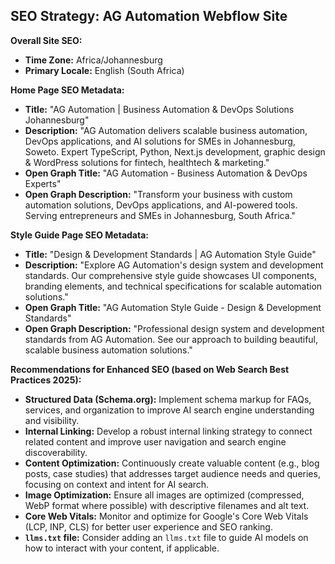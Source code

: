 ## SEO Strategy: AG Automation Webflow Site

**Overall Site SEO:**
*   **Time Zone:** Africa/Johannesburg
*   **Primary Locale:** English (South Africa)

**Home Page SEO Metadata:**
*   **Title:** "AG Automation | Business Automation & DevOps Solutions Johannesburg"
*   **Description:** "AG Automation delivers scalable business automation, DevOps applications, and AI solutions for SMEs in Johannesburg, Soweto. Expert TypeScript, Python, Next.js development, graphic design & WordPress solutions for fintech, healthtech & marketing."
*   **Open Graph Title:** "AG Automation - Business Automation & DevOps Experts"
*   **Open Graph Description:** "Transform your business with custom automation solutions, DevOps applications, and AI-powered tools. Serving entrepreneurs and SMEs in Johannesburg, South Africa."

**Style Guide Page SEO Metadata:**
*   **Title:** "Design & Development Standards | AG Automation Style Guide"
*   **Description:** "Explore AG Automation's design system and development standards. Our comprehensive style guide showcases UI components, branding elements, and technical specifications for scalable automation solutions."
*   **Open Graph Title:** "AG Automation Style Guide - Design & Development Standards"
*   **Open Graph Description:** "Professional design system and development standards from AG Automation. See our approach to building beautiful, scalable business automation solutions."

**Recommendations for Enhanced SEO (based on Web Search Best Practices 2025):**

*   **Structured Data (Schema.org):** Implement schema markup for FAQs, services, and organization to improve AI search engine understanding and visibility.
*   **Internal Linking:** Develop a robust internal linking strategy to connect related content and improve user navigation and search engine discoverability.
*   **Content Optimization:** Continuously create valuable content (e.g., blog posts, case studies) that addresses target audience needs and queries, focusing on context and intent for AI search.
*   **Image Optimization:** Ensure all images are optimized (compressed, WebP format where possible) with descriptive filenames and alt text.
*   **Core Web Vitals:** Monitor and optimize for Google's Core Web Vitals (LCP, INP, CLS) for better user experience and SEO ranking.
*   **`llms.txt` file:** Consider adding an `llms.txt` file to guide AI models on how to interact with your content, if applicable.
